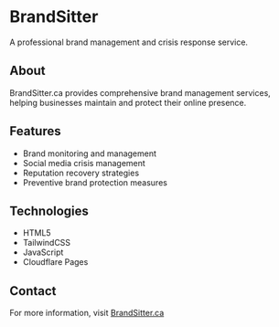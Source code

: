 # BrandSitter

A professional brand management and crisis response service.

## About
BrandSitter.ca provides comprehensive brand management services, helping businesses maintain and protect their online presence.

## Features
- Brand monitoring and management
- Social media crisis management
- Reputation recovery strategies
- Preventive brand protection measures

## Technologies
- HTML5
- TailwindCSS
- JavaScript
- Cloudflare Pages

## Contact
For more information, visit [BrandSitter.ca](https://brandsitter.ca)
